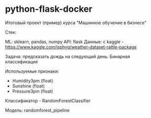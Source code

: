 # python-flask-docker
Итоговый проект (пример) курса "Машинное обучение в бизнесе"

Стек:

ML: sklearn, pandas, numpy
API: flask
Данные: с kaggle - https://www.kaggle.com/jsphyg/weather-dataset-rattle-package

Задача: предсказать дождь на следующий день. Бинарная классификация

Используемые признаки:

- Humidity3pm (float)
- Sunshine (float)
- Pressure3pm (float)

Классификатор - RandomForestClassifier

Модель: randomforest_pipeline
